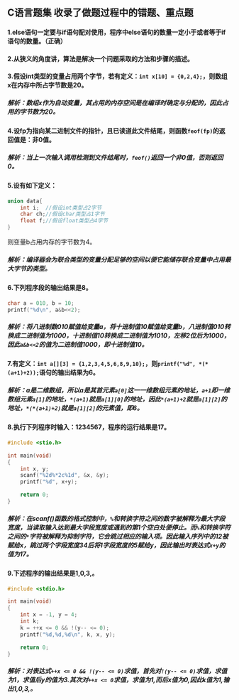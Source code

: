 ## C语言题集 收录了做题过程中的错题、重点题

#### 1.else语句一定要与if语句配对使用，程序中else语句的数量一定小于或者等于if语句的数量。（正确）

#### 2.从狭义的角度讲，算法是解决一个问题采取的方法和步骤的描述。

#### 3.假设int类型的变量占用两个字节，若有定义：`int x[10] = {0,2,4};`，则数组x在内存中所占字节数是20。
##### 解析：数组x作为自动变量，其占用的内存空间是在编译时确定与分配的，因此占用的字节数为20。

#### 4.设fp为指向某二进制文件的指针，且已读道此文件结尾，则函数`feof(fp)`的返回值是：非0值。
##### 解析：当上一次输入调用检测到文件结尾时，`feof()`返回一个非0值，否则返回0。

#### 5.设有如下定义：

```c
union data{
	int i;	//假设int类型占2字节
	char ch;//假设char类型占1字节
	float f;//假设float类型占4字节
}
```
则变量b占用内存的字节数为4。

##### 解析：编译器会为联合类型的变量分配足够的空间以便它能储存联合变量中占用最大字节的类型。

#### 6.下列程序段的输出结果是8。

```c
char a = 010, b = 10;
printf("%d\n", a&b<<2);
```

##### 解析：将八进制数010赋值给变量a，将十进制值10赋值给变量b，八进制值010转换成二进制值为1000，十进制值10转换成二进制值为1010，左移2位后为1000，因此`a&b<<2`的值为二进制值1000，即十进制值10。

#### 7.有定义：`int a[][3] = {1,2,3,4,5,6,8,9,10};`，则`printf("%d", *(*(a+1)+2));`语句的输出结果为6。
##### 解析：a是二维数组，所以a是其首元素`a[0]`这一一维数组元素的地址，`a+1`即一维数组元素`a[1]`的地址，`*(a+1)`就是`a[1][0]`的地址，因此`*(a+1)+2`就是`a[1][2]`的地址，`*(*(a+1)+2)`就是`a[1][2]`的元素值，即6。

#### 8.执行下列程序时输入：1234567，程序的运行结果是17。

```c
#include <stio.h>

int main(void)
{
	int x, y;
	scanf("%2d%*2c%1d", &x, &y);
	printf("%d", x+y);

	return 0;
}
```

##### 解析：在scanf()函数的格式控制中，`%`和转换字符之间的数字被解释为最大字段宽度，当读取输入达到最大字段宽度或遇到的第1个空白处便停止。而`%`和转换字符之间的`*`字符被解释为抑制字符，它会跳过相应的输入项。因此输入序列中的12被赋给x，跳过两个字段宽度34后将1字段宽度的5赋给y，因此输出时表达式`x+y`的值为17。

#### 9.下述程序的输出结果是1,0,3,。

```c
#include <stdio.h>

int main(void)
{
	int x = -1, y = 4;
	int k;
	k = ++x <= 0 && !(y-- <= 0);
	printf("%d,%d,%d\n", k, x, y);

	return 0;
}
```
##### 解析：对表达式`++x <= 0 && !(y-- <= 0)`求值，首先对`!(y-- <= 0)`求值，求值为1，求值后y的值为3.其次对`++x <= 0`求值，求值为1,而后x值为0,因此k值为1,输出1,0,3,。